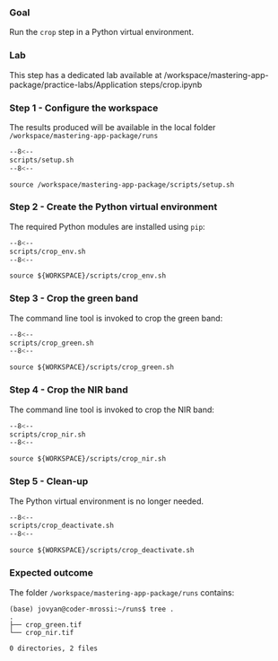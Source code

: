 ### Goal

Run the `crop` step in a Python virtual environment.

### Lab

This step has a dedicated lab available at /workspace/mastering-app-package/practice-labs/Application steps/crop.ipynb

### Step 1 - Configure the workspace

The results produced will be available in the local folder `/workspace/mastering-app-package/runs`

```bash linenums="1" hl_lines="2-4" title="terminal"
--8<--
scripts/setup.sh
--8<--
```

```
source /workspace/mastering-app-package/scripts/setup.sh
```

### Step 2 - Create the Python virtual environment

The required Python modules are installed using `pip`:

```bash linenums="1" hl_lines="3" title="terminal"
--8<--
scripts/crop_env.sh
--8<--
```

```
source ${WORKSPACE}/scripts/crop_env.sh
```

### Step 3 - Crop the green band

The command line tool is invoked to crop the green band:

```bash linenums="1" hl_lines="7-11" title="terminal"
--8<--
scripts/crop_green.sh
--8<--
```

```
source ${WORKSPACE}/scripts/crop_green.sh
```

### Step 4 - Crop the NIR band

The command line tool is invoked to crop the NIR band:

```bash linenums="1" hl_lines="7-11" title="terminal"
--8<--
scripts/crop_nir.sh
--8<--
```

```
source ${WORKSPACE}/scripts/crop_nir.sh
```

### Step 5 - Clean-up

The Python virtual environment is no longer needed.

```bash linenums="1" title="terminal"
--8<--
scripts/crop_deactivate.sh
--8<--
```

```
source ${WORKSPACE}/scripts/crop_deactivate.sh
```

### Expected outcome

The folder `/workspace/mastering-app-package/runs` contains: 

```
(base) jovyan@coder-mrossi:~/runs$ tree .
.
├── crop_green.tif
└── crop_nir.tif

0 directories, 2 files
```